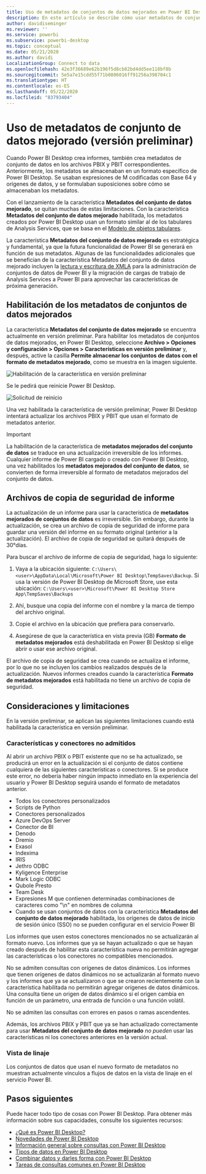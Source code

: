 ```yaml
---
title: Uso de metadatos de conjuntos de datos mejorados en Power BI Desktop (versión preliminar)
description: En este artículo se describe cómo usar metadatos de conjunto de datos mejorado en Power BI.
author: davidiseminger
ms.reviewer: ''
ms.service: powerbi
ms.subservice: powerbi-desktop
ms.topic: conceptual
ms.date: 05/21/2020
ms.author: davidi
LocalizationGroup: Connect to data
ms.openlocfilehash: 42e3f36689e62b196f5d8cb82bd4dd5ee118bf8b
ms.sourcegitcommit: 5e5a7e15cdd55f71b0806016ff91256a398704c1
ms.translationtype: HT
ms.contentlocale: es-ES
ms.lasthandoff: 05/22/2020
ms.locfileid: "83793404"
---
```

# <a name="using-enhanced-dataset-metadata-preview"></a>Uso de metadatos de conjunto de datos mejorado (versión preliminar)

Cuando Power BI Desktop crea informes, también crea metadatos de conjunto de datos en los archivos PBIX y PBIT correspondientes. Anteriormente, los metadatos se almacenaban en un formato específico de Power BI Desktop. Se usaban expresiones de M codificadas con Base 64 y orígenes de datos, y se formulaban suposiciones sobre cómo se almacenaban los metadatos.

Con el lanzamiento de la característica **Metadatos del conjunto de datos mejorado**, se quitan muchas de estas limitaciones. Con la característica **Metadatos del conjunto de datos mejorado** habilitada, los metadatos creados por Power BI Desktop usan un formato similar al de los tabulares de Analysis Services, que se basa en el [Modelo de objetos tabulares](https://docs.microsoft.com/bi-reference/tom/introduction-to-the-tabular-object-model-tom-in-analysis-services-amo).


La característica **Metadatos del conjunto de datos mejorado** es estratégica y fundamental, ya que la futura funcionalidad de Power BI se generará en función de sus metadatos. Algunas de las funcionalidades adicionales que se benefician de la característica Metadatos del conjunto de datos mejorado incluyen la [lectura y escritura de XMLA](https://docs.microsoft.com/power-platform-release-plan/2019wave2/business-intelligence/xmla-readwrite) para la administración de conjuntos de datos de Power BI y la migración de cargas de trabajo de Analysis Services a Power BI para aprovechar las características de próxima generación.



## <a name="enable-enhanced-dataset-metadata"></a>Habilitación de los metadatos de conjuntos de datos mejorados

La característica **Metadatos del conjunto de datos mejorado** se encuentra actualmente en versión preliminar. Para habilitar los metadatos de conjuntos de datos mejorados, en Power BI Desktop, seleccione **Archivo > Opciones y configuración > Opciones > Características en versión preliminar** y, después, active la casilla **Permite almacenar los conjuntos de datos con el formato de metadatos mejorado**, como se muestra en la imagen siguiente. 

![Habilitación de la característica en versión preliminar](media/desktop-enhanced-dataset-metadata/enhanced-dataset-metadata-01.png)

Se le pedirá que reinicie Power BI Desktop.

![Solicitud de reinicio](media/desktop-enhanced-dataset-metadata/enhanced-dataset-metadata-02.png)

Una vez habilitada la característica de versión preliminar, Power BI Desktop intentará actualizar los archivos PBIX y PBIT que usan el formato de metadatos anterior. 

> [!IMPORTANT]
> La habilitación de la característica de **metadatos mejorados del conjunto de datos** se traduce en una actualización irreversible de los informes. Cualquier informe de Power BI cargado o creado con Power BI Desktop, una vez habilitados los **metadatos mejorados del conjunto de datos**, se convierten de forma irreversible al formato de metadatos mejorados del conjunto de datos.

## <a name="report-backup-files"></a>Archivos de copia de seguridad de informe

La actualización de un informe para usar la característica de **metadatos mejorados de conjuntos de datos** es irreversible. Sin embargo, durante la actualización, se crea un archivo de copia de seguridad de informe para guardar una versión del informe en su formato original (anterior a la actualización). El archivo de copia de seguridad se quitará después de 30°días. 

Para buscar el archivo de informe de copia de seguridad, haga lo siguiente:

1. Vaya a la ubicación siguiente: ```C:\Users\<user>\AppData\Local\Microsoft\Power BI Desktop\TempSaves\Backup```. Si usa la versión de Power BI Desktop de Microsoft Store, use esta ubicación: ```C:\Users\<user>\Microsoft\Power BI Desktop Store App\TempSaves\Backups``` 

2. Ahí, busque una copia del informe con el nombre y la marca de tiempo del archivo original.

3. Copie el archivo en la ubicación que prefiera para conservarlo.

4. Asegúrese de que la característica en vista previa (GB) **Formato de metadatos mejorados** está deshabilitada en Power BI Desktop si elige abrir o usar ese archivo original. 

El archivo de copia de seguridad se crea cuando se actualiza el informe, por lo que no se incluyen los cambios realizados después de la actualización. Nuevos informes creados cuando la característica **Formato de metadatos mejorados** está habilitada no tiene un archivo de copia de seguridad.


## <a name="considerations-and-limitations"></a>Consideraciones y limitaciones

En la versión preliminar, se aplican las siguientes limitaciones cuando está habilitada la característica en versión preliminar.

### <a name="unsupported-features-and-connectors"></a>Características y conectores no admitidos
Al abrir un archivo PBIX o PBIT existente que no se ha actualizado, se producirá un error en la actualización si el conjunto de datos contiene cualquiera de las siguientes características o conectores. Si se produce este error, no debería haber ningún impacto inmediato en la experiencia del usuario y Power BI Desktop seguirá usando el formato de metadatos anterior.

* Todos los conectores personalizados
* Scripts de Python
* Conectores personalizados
* Azure DevOps Server
* Conector de BI
* Denodo
* Dremio
* Exasol
* Indexima
* IRIS
* Jethro ODBC
* Kyligence Enterprise
* Mark Logic ODBC
* Qubole Presto
* Team Desk
* Expresiones M que contienen determinadas combinaciones de caracteres como "\\n" en nombres de columna
* Cuando se usan conjuntos de datos con la característica **Metadatos del conjunto de datos mejorado** habilitada, los orígenes de datos de inicio de sesión único (SSO) no se pueden configurar en el servicio Power BI

Los informes que usen estos conectores mencionados no se actualizarán al formato nuevo. Los informes que ya se hayan actualizado o que se hayan creado después de habilitar esta característica nueva no permitirán agregar las características o los conectores no compatibles mencionados. 

No se admiten consultas con orígenes de datos dinámicos. Los informes que tienen orígenes de datos dinámicos no se actualizarán al formato nuevo y los informes que ya se actualizaron o que se crearon recientemente con la característica habilitada no permitirán agregar orígenes de datos dinámicos. Una consulta tiene un origen de datos dinámico si el origen cambia en función de un parámetro, una entrada de función o una función volátil. 

No se admiten las consultas con errores en pasos o ramas ascendentes. 

Además, los archivos PBIX y PBIT que ya se han actualizado correctamente para usar **Metadatos del conjunto de datos mejorado** *no pueden* usar las características ni los conectores anteriores en la versión actual.




### <a name="lineage-view"></a>Vista de linaje
Los conjuntos de datos que usan el nuevo formato de metadatos no muestran actualmente vínculos a flujos de datos en la vista de linaje en el servicio Power BI.

## <a name="next-steps"></a>Pasos siguientes

Puede hacer todo tipo de cosas con Power BI Desktop. Para obtener más información sobre sus capacidades, consulte los siguientes recursos:

* [¿Qué es Power BI Desktop?](../fundamentals/desktop-what-is-desktop.md)
* [Novedades de Power BI Desktop](../fundamentals/desktop-latest-update.md)
* [Información general sobre consultas con Power BI Desktop](../transform-model/desktop-query-overview.md)
* [Tipos de datos en Power BI Desktop](desktop-data-types.md)
* [Combinar datos y darles forma con Power BI Desktop](desktop-shape-and-combine-data.md)
* [Tareas de consultas comunes en Power BI Desktop](../transform-model/desktop-common-query-tasks.md)
